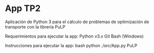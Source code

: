 # App TP2
Aplicación de Python 3 para el cálculo de problemas de optimización de transporte con la librería PuLP

Requerimientos para ejecutar la app:
Python v3.x
Git Bash (Windows)

Instrucciones para ejecutar la app:
bash python ./src/App.py
PuLP